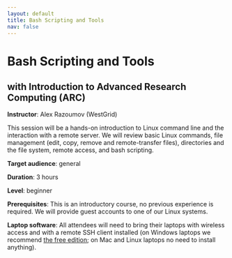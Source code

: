 ```yaml
---
layout: default
title: Bash Scripting and Tools
nav: false
---
```


# Bash Scripting and Tools
## with Introduction to Advanced Research Computing (ARC)

**Instructor**: Alex Razoumov (WestGrid)

This session will be a hands-on introduction to Linux command line and the interaction with a remote
server. We will review basic Linux commands, file management (edit, copy, remove and remote-transfer
files), directories and the file system, remote access, and bash scripting.

**Target audience**: general

<!-- **Course plan**: -->

**Duration**: 3 hours

**Level**: beginner

**Prerequisites**: This is an introductory course, no previous experience is required. We will provide
guest accounts to one of our Linux systems.

**Laptop software**: All attendees will need to bring their laptops with wireless access and with a
remote SSH client installed (on Windows laptops we recommend <a
href="https://mobaxterm.mobatek.net/download.html" target="_blank">the free edition</a>; on Mac and Linux
laptops no need to install anything).
